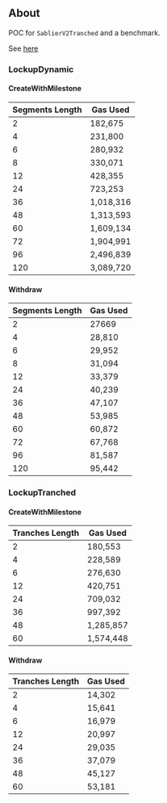 ## About

POC for `SablierV2Tranched` and a benchmark.

See [here](https://github.com/sablier-labs/v2-core/issues/787)

### LockupDynamic

#### CreateWithMilestone

| Segments Length | Gas Used  |
| --------------- | --------- |
| 2               | 182,675   |
| 4               | 231,800   |
| 6               | 280,932   |
| 8               | 330,071   |
| 12              | 428,355   |
| 24              | 723,253   |
| 36              | 1,018,316 |
| 48              | 1,313,593 |
| 60              | 1,609,134 |
| 72              | 1,904,991 |
| 96              | 2,496,839 |
| 120             | 3,089,720 |

#### Withdraw

| Segments Length | Gas Used |
| --------------- | -------- |
| 2               | 27669    |
| 4               | 28,810   |
| 6               | 29,952   |
| 8               | 31,094   |
| 12              | 33,379   |
| 24              | 40,239   |
| 36              | 47,107   |
| 48              | 53,985   |
| 60              | 60,872   |
| 72              | 67,768   |
| 96              | 81,587   |
| 120             | 95,442   |

### LockupTranched

#### CreateWithMilestone

| Tranches Length | Gas Used  |
| --------------- | --------- |
| 2               | 180,553   |
| 4               | 228,589   |
| 6               | 276,630   |
| 12              | 420,751   |
| 24              | 709,032   |
| 36              | 997,392   |
| 48              | 1,285,857 |
| 60              | 1,574,448 |

#### Withdraw

| Tranches Length | Gas Used |
| --------------- | -------- |
| 2               | 14,302   |
| 4               | 15,641   |
| 6               | 16,979   |
| 12              | 20,997   |
| 24              | 29,035   |
| 36              | 37,079   |
| 48              | 45,127   |
| 60              | 53,181   |
